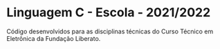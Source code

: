 # Linguagem C - Escola - 2021/2022
Código desenvolvidos para as disciplinas técnicas do Curso Técnico em Eletrônica da Fundação Liberato.
